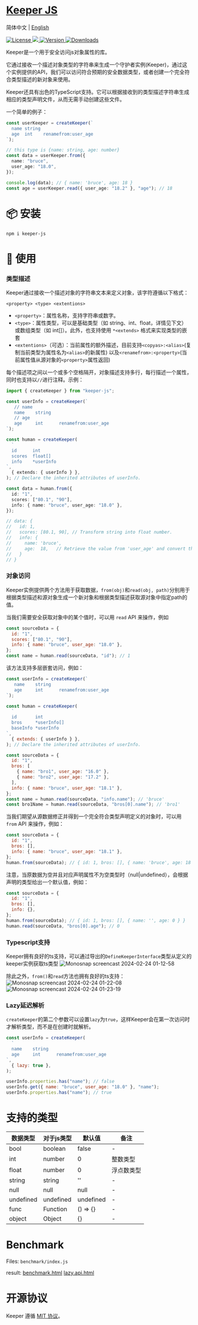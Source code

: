 # <a href align="center">Keeper JS</a>

简体中文 | [English](./README.md)

<p>
   <a href="https://www.npmjs.com/package/keeper-js">
    <img src="https://img.shields.io/npm/l/keeper-js.svg?sanitize=true" alt="License" />
  </a>
  <a href="https://codecov.io/gh/ArthurYung/keeper" >
    <img src="https://codecov.io/gh/ArthurYung/keeper/graph/badge.svg?token=93F49NOJ9E"/>
  </a>
  <a href="https://www.npmjs.com/package/keeper-js">
    <img src="https://img.shields.io/npm/v/keeper-js.svg?sanitize=true" alt="Version">
  </a>
  <a href="https://www.npmjs.com/package/keeper-js">
    <img src="https://img.shields.io/npm/dm/keeper-js.svg?sanitize=true" alt="Downloads" />
  </a>
</p>

Keeper是一个用于安全访问js对象属性的库。

它通过接收一个描述对象类型的字符串来生成一个守护者实例(Keeper)，通过这个实例提供的API，我们可以访问符合预期的安全数据类型，或者创建一个完全符合类型描述的新对象来使用。

Keeper还具有出色的TypeScript支持。它可以根据接收到的类型描述字符串生成相应的类型声明文件，从而无需手动创建这些文件。

一个简单的例子：

```typescript
const userKeeper = createKeeper(`
  name string
  age  int    renamefrom:user_age
`);

// this type is {name: string, age: number}
const data = userKeeper.from({
  name: "bruce",
  user_age: "18.0",
});

console.log(data); // { name: 'bruce', age: 18 }
const age = userKeeper.read({ user_age: "18.2" }, "age"); // 18
```

# 📦 安装

```shell
npm i keeper-js
```

# 🔨 使用

### 类型描述

Keeper通过接收一个描述对象的字符串文本来定义对象，该字符遵循以下格式：

```
<property> <type> <extentions>
```

- `<property>`：属性名称，支持字符串或数字。
- `<type>`：属性类型，可以是基础类型（如 string、int、float，详情见下文）或数组类型（如 int[]）。此外，也支持使用 `*<extends>` 格式来实现类型的嵌套
- `<extentions>`（可选）：当前属性的额外描述，目前支持`<copyas>:<alias>`(复制当前类型为属性名为`<alias>`的新属性) 以及`<renamefrom>:<property>`(当前属性值从源对象的`<property>`属性返回)

每个描述项之间以一个或多个空格隔开，对象描述支持多行，每行描述一个属性，同时也支持以`//`进行注释。示例：

```typescript
import { createKeeper } from "keeper-js";

const userInfo = createKeeper(`
   // name
   name    string
   // age
   age     int      renamefrom:user_age
`);

const human = createKeeper(
  `
  id      int
  scores  float[]
  info    *userInfo
`,
  { extends: { userInfo } },
); // Declare the inherited attributes of userInfo.

const data = human.from({
  id: "1",
  scores: ["80.1", "90"],
  info: { name: "bruce", user_age: "18.0" },
});

// data: {
//   id: 1,
//   scores: [80.1, 90], // Transform string into float number.
//   info: {
//     name: 'bruce',
//     age:  18,   // Retrieve the value from 'user_age' and convert the float string into an integer number.
//   }
// }
```

### 对象访问

Keeper实例提供两个方法用于获取数据，`from(obj)`和`read(obj, path)`分别用于根据类型描述和源对象生成一个新对象和根据类型描述获取源对象中指定path的值。

当我们需要安全获取对象中的某个值时，可以用 `read` API 来操作，例如

```javascript
const sourceData = {
  id: "1",
  scores: ["80.1", "90"],
  info: { name: "bruce", user_age: "18.0" },
};
const name = human.read(sourceData, "id"); // 1
```

该方法支持多层嵌套访问，例如：

```javascript
const userInfo = createKeeper(`
   name    string
   age     int      renamefrom:user_age
`);

const human = createKeeper(
  `
  id       int
  bros     *userInfo[]
  baseInfo *userInfo
`,
  { extends: { userInfo } },
); // Declare the inherited attributes of userInfo.

const sourceData = {
  id: "1",
  bros: [
    { name: "bro1", user_age: "16.0" },
    { name: "bro2", user_age: "17.2" },
  ],
  info: { name: "bruce", user_age: "18.1" },
};
const name = human.read(sourceData, "info.name"); // 'bruce'
const bro1Name = human.read(sourceData, "bros[0].name"); // 'bro1'
```

当我们期望从源数据修正并得到一个完全符合类型声明定义的对象时，可以用 `from` API 来操作，例如：

```javascript
const sourceData = {
  id: "1",
  bros: [],
  info: { name: "bruce", user_age: "18.1" },
};
human.from(sourceData); // { id: 1, bros: [], { name: 'bruce', age: 18 } }
```

注意，当原数据为空并且对应声明属性不为空类型时（null|undefined），会根据声明的类型给出一个默认值，例如：

```javascript
const sourceData = {
  id: "1",
  bros: [],
  info: {},
};
human.from(sourceData); // { id: 1, bros: [], { name: '', age: 0 } }
human.read(sourceData, "bros[0].age"); // 0
```

### Typescript支持

Keeper拥有良好的ts支持，可以通过导出的`DefineKeeperInterface`类型从定义的keeper实例获取ts类型
![Monosnap screencast 2024-02-24 01-12-58](https://github.com/ArthurYung/keeper/assets/29910365/3c754e2c-0d2e-47b1-a516-3c8448529923)

除此之外，`from()`和`read`方法也拥有良好的ts支持：
![Monosnap screencast 2024-02-24 01-22-08](https://github.com/ArthurYung/keeper/assets/29910365/682fe9fd-8619-4dd0-b8de-64cbe71f2b15)
![Monosnap screencast 2024-02-24 01-23-19](https://github.com/ArthurYung/keeper/assets/29910365/9f73dcff-7e5c-4922-bf68-b0b43194d743)

### Lazy延迟解析

`createKeeper`的第二个参数可以设置`lazy`为`true`，这样Keeper会在第一次访问时才解析类型，而不是在创建时就解析。

```javascript
const userInfo = createKeeper(
  `
  name    string
  age     int      renamefrom:user_age
`,
  { lazy: true },
);

userInfo.properties.has("name"); // false
userInfo.get({ name: "bruce", user_age: "18.0" }, "name");
userInfo.properties.has("name"); // true
```

# 支持的类型

| 数据类型  | 对于js类型 | 默认值    | 备注       |
| --------- | ---------- | --------- | ---------- |
| bool      | boolean    | false     | -          |
| int       | number     | 0         | 整数类型   |
| float     | number     | 0         | 浮点数类型 |
| string    | string     | ''        | -          |
| null      | null       | null      | -          |
| undefined | undefined  | undefined | -          |
| func      | Function   | () => {}  | -          |
| object    | Object     | {}        | -          |

# Benchmark

Files: `benchmark/index.js`

result: [benchmark.html](https://arthuryung.github.io/keeper/benchmark/results/keeper.chart.html) [lazy.api.html](https://arthuryung.github.io/keeper/benchmark/results/keeper-lazy.chart.html)

# 开源协议

Keeper 遵循 [MIT 协议](./LICENSE)。
